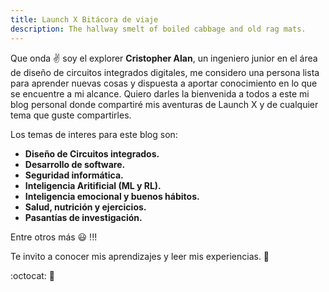 ```yaml
---
title: Launch X Bitácora de viaje
description: The hallway smelt of boiled cabbage and old rag mats.
---
```


Que onda ✌️  soy el explorer **Cristopher Alan**, un ingeniero junior en el área de diseño de circuitos integrados digitales, me considero una persona lista para aprender nuevas cosas y dispuesta a aportar conocimiento en lo que se encuentre a mi alcance. Quiero darles la bienvenida a todos a este mi blog personal donde compartiré mis aventuras de Launch X y de cualquier tema que guste compartirles.

Los temas de interes para este blog son:
- **Diseño de Circuitos integrados.**
- **Desarrollo de software.**
- **Seguridad informática.**
- **Inteligencia Aritificial (ML y RL).**
- **Inteligencia emocional y buenos hábitos.**
- **Salud, nutrición y ejercicios.**
- **Pasantías de investigación.**

Entre otros más 😃 !!!

Te invito a conocer mis aprendizajes y leer mis experiencias. 👀

:octocat: 🚀
